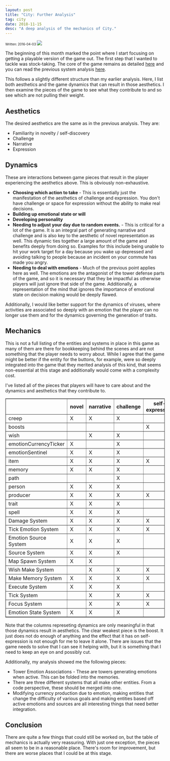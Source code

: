 ```yaml
---
layout: post
title: "City: Further Analysis"
tag: city
date: 2018-11-15
desc: "A deep analysis of the mechanics of City."
---
```


<p style="font-size:10px">Written: 2016-04-03

<img src="/blogImages/SS_2016-04-04_01.png" />

The beginning of this month marked the point where I start focusing on getting a playable version of the game out. The first step that I wanted to tackle was stock-taking. The core of the game remains as detailed [here](/blog/city/core) and you can read the previous system analysis [here](/blog/city/systemAnalysis).


This follows a slightly different structure than my earlier analysis. Here, I list both aesthetics and the game dynamics that can result in those aesthetics. I then examine the pieces of the game to see what they contribute to and so see which are not pulling their weight.

## Aesthetics

The desired aesthetics are the same as in the previous analysis. They are:
- Familiarity in novelty / self-discovery
- Challenge
- Narrative
- Expression


## Dynamics

These are interactions between game pieces that result in the player experiencing the aesthetics above. This is obviously non-exhaustive.
- <b>Choosing which action to take</b> - This is essentially just the manifestation of the aesthetics of challenge and expression. You don't have challenge or space for expression without the ability to make real decisions.
- <b>Building up emotional state or will</b>
- <b>Developing personality</b>
- <b>Needing to adjust your day due to random events.</b> - This is critical for a lot of the game. It is an integral part of generating narrative and challenge and is also key to the aesthetic of novel representation as well. This dynamic ties together a large amount of the game and benefits deeply from doing so. Examples for this include being unable to hit your work target for a day because you wake up depressed and avoiding talking to people because an incident on your commute has made you angry.
- <b>Needing to deal with emotions</b> - Much of the previous point applies here as well. The emotions are the antagonist of the tower defense parts of the game, and so it is necessary that they be impactful as otherwise players will just ignore that side of the game. Additionally, a representation of the mind that ignores the importance of emotional state on decision making would be deeply flawed.



Additionally, I would like better support for the dynamics of viruses, where activities are associated so deeply with an emotion that the player can no longer use them and for the dynamics governing the generation of traits.

## Mechanics

This is not a full listing of the entities and systems in place in this game as many of them are there for bookkeeping behind the scenes and are not something that the player needs to worry about. While I agree that the game might be better if the entity for the buttons, for example, were so deeply integrated into the game that they merited analysis of this kind, that seems non-essential at this stage and additionally would come with a complexity cost.


I've listed all of the pieces that players will have to care about and the dynamics and aesthetics that they contribute to.

<table border="1px">
<tr><th></th><th>novel</th><th>narrative</th><th>challenge</th><th>self-expression</th><th>choosing action</th><th>building up</th><th>development</th><th>adjust day</th><th>deal with emotions</th></tr>
<tr><td>creep</td><td>X</td><td>X</td><td>X</td><td></td><td>X</td><td>X</td><td></td><td>X</td><td>X</td></tr>
<tr><td>boosts</td><td></td><td></td><td></td><td>X</td><td></td><td></td><td>X</td><td></td><td></td></tr>
<tr><td>wish</td><td></td><td>X</td><td>X</td><td></td><td>X</td><td></td><td></td><td>X</td><td>X</td></tr>
<tr><td>emotionCurrencyTicker</td><td>X</td><td></td><td>X</td><td></td><td>X</td><td>X</td><td></td><td></td><td>X</td></tr>
<tr><td>emotionSentinel</td><td>X</td><td>X</td><td>X</td><td></td><td>X</td><td>X</td><td></td><td>X</td><td>X</td></tr>
<tr><td>item</td><td>X</td><td>X</td><td>X</td><td>X</td><td>X</td><td>X</td><td></td><td>X</td><td>X</td></tr>
<tr><td>memory</td><td>X</td><td>X</td><td>X</td><td></td><td></td><td></td><td>X</td><td>X</td><td></td></tr>
<tr><td>path</td><td></td><td></td><td>X</td><td></td><td>X</td><td></td><td>X</td><td></td><td>X</td></tr>
<tr><td>person</td><td>X</td><td>X</td><td>X</td><td></td><td>X</td><td></td><td>X</td><td>X</td><td></td></tr>
<tr><td>producer</td><td>X</td><td>X</td><td>X</td><td>X</td><td>X</td><td>X</td><td>X</td><td>X</td><td>X</td></tr>
<tr><td>trait</td><td>X</td><td>X</td><td>X</td><td></td><td>X</td><td></td><td>X</td><td>X</td><td></td></tr>
<tr><td>spell</td><td>X</td><td>X</td><td>X</td><td></td><td>X</td><td>X</td><td></td><td>X</td><td>X</td></tr>
<tr><td>Damage System</td><td>X</td><td>X</td><td>X</td><td>X</td><td>X</td><td></td><td></td><td>X</td><td>X</td></tr>
<tr><td>Tick Emotion System</td><td>X</td><td>X</td><td>X</td><td>X</td><td>X</td><td>X</td><td>X</td><td>X</td><td>X</td></tr>
<tr><td>Emotion Source System</td><td>X</td><td>X</td><td>X</td><td></td><td>X</td><td></td><td></td><td>X</td><td>X</td></tr>
<tr><td>Source System</td><td>X</td><td>X</td><td>X</td><td></td><td>X</td><td></td><td></td><td>X</td><td></td></tr>
<tr><td>Map Spawn System</td><td>X</td><td>X</td><td></td><td></td><td></td><td></td><td>X</td><td></td><td></td></tr>
<tr><td>Wish Make System</td><td></td><td>X</td><td>X</td><td>X</td><td>X</td><td></td><td></td><td>X</td><td></td></tr>
<tr><td>Make Memory System</td><td>X</td><td>X</td><td>X</td><td>X</td><td></td><td></td><td>X</td><td>X</td><td>X</td></tr>
<tr><td>Execute System</td><td>X</td><td>X</td><td>X</td><td></td><td>X</td><td></td><td></td><td>X</td><td>X</td></tr>
<tr><td>Tick System</td><td></td><td>X</td><td>X</td><td>X</td><td>X</td><td></td><td></td><td>X</td><td>X</td></tr>
<tr><td>Focus System</td><td></td><td>X</td><td>X</td><td>X</td><td>X</td><td>X</td><td></td><td>X</td><td>X</td></tr>
<tr><td>Emotion State System</td><td>X</td><td>X</td><td>X</td><td></td><td>X</td><td>X</td><td></td><td>X</td><td>X</td></tr>
</table>

Note that the columns represeting dynamics are only meaningful in that those dynamics result in aesthetics. The clear weakest piece is the boost. It just does not do enough of anything and the effect that it has on self-expression is not enough for me to leave it alone. There are issues that the game needs to solve that I can see it helping with, but it is something that I need to keep an eye on and possibly cut.


Additionally, my analysis showed me the following pieces:
- Tower Emotion Associations - These are towers generating emotions when active. This can be folded into the memories.
- There are three different systems that all make other entities. From a code perspective, these should be merged into one.
- Modifying currency production due to emotion, making entities that change the difficulty of various goals and making entities based off active emotions and sources are all interesting things that need better integration.
## Conclusion

There are quite a few things that could still be worked on, but the table of mechanics is actually very reassuring. With just one exception, the pieces all seem to be in a reasonable place. There's room for improvement, but there are worse places that I could be at this stage.

